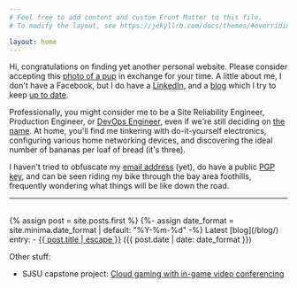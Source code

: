 ```yaml
---
# Feel free to add content and custom Front Matter to this file.
# To modify the layout, see https://jekyllrb.com/docs/themes/#overriding-theme-defaults

layout: home
---
```

Hi, congratulations on finding yet another personal website. Please consider accepting this [photo of a pup](/assets/img/PXL_20240322_234023975.jpg) in exchange for your time. A little about me, I don't have a Facebook, but I do have a [LinkedIn](https://www.linkedin.com/in/huangw91), and a [blog](/blog/) which I try to keep [up to date](https://xkcd.com/2723/).

Professionally, you might consider me to be a Site Reliability Engineer, Production Engineer, or [DevOps Engineer](https://www.sethvargo.com/the-ten-myths-of-devops/), even if we're still deciding on [the name](https://martinfowler.com/bliki/TwoHardThings.html). At home, you'll find me tinkering with do-it-yourself electronics, configuring various home networking devices, and discovering the ideal number of bananas per loaf of bread (it's three).

I haven't tried to obfuscate my [email address](mailto:ward@huangw.dev) (yet), do have a public [PGP key](https://huangw.dev/.well-known/openpgpkey/huangw.dev/hu/69mxofunysijdray184nfoddjzhkxuiw), and can be seen riding my bike through the bay area foothills, frequently wondering what things will be like down the road.

---
<br>
{% assign post = site.posts.first %}
{%- assign date_format = site.minima.date_format | default: "%Y-%m-%d" -%}
Latest [blog](/blog/) entry:
- <a href="{{ post.url | relative_url }}">{{ post.title | escape }}</a> ({{ post.date | date: date_format }})

Other stuff:
- SJSU capstone project: [Cloud gaming with in-game video conferencing](github.com/Huang-W/zoom-gaming)
